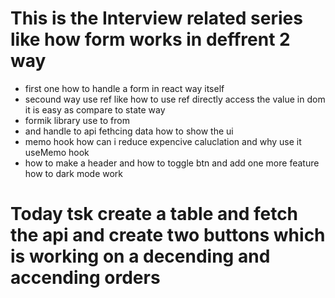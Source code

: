 # This is the Interview related series like how form works in deffrent 2 way 

- first one how to handle a form in react way itself 
- secound way use ref like how to use ref directly access the value in dom it is easy as compare to state way 
- formik library use to from 
- and handle to api fethcing data how to show the ui
- memo hook how can i reduce expencive caluclation and why use it useMemo hook
- how to make a header and how to toggle btn and add one more feature how to dark mode work 
# Today tsk create a table and fetch the api and create two buttons which is working on a decending and accending orders 